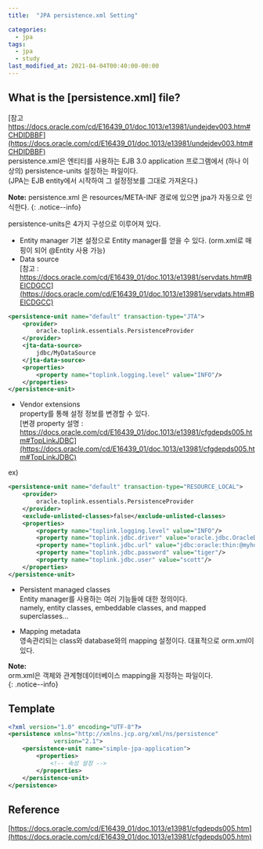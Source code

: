 ```yaml
---
title:  "JPA persistence.xml Setting"

categories: 
  - jpa
tags:
  - jpa
  - study
last_modified_at: 2021-04-04T00:40:00-00:00
---
```


## What is the [persistence.xml] file?
[참고 https://docs.oracle.com/cd/E16439_01/doc.1013/e13981/undejdev003.htm#CHDIDBBF](https://docs.oracle.com/cd/E16439_01/doc.1013/e13981/undejdev003.htm#CHDIDBBF)   
persistence.xml은 엔티티를 사용하는 EJB 3.0 application 프로그램에서 (하나 이상의) persistence-units 설정하는 파일이다.    
(JPA는 EJB entity에서 시작하여 그 설정정보를 그대로 가져온다.)    

**Note:** 
persistence.xml 은 resources/META-INF 경로에 있으면 jpa가 자동으로 인식한다.
{: .notice--info}   

persistence-units은 4가지 구성으로 이루어져 있다.

* Entity manager
기본 설정으로 Entity manager를 얻을 수 있다. (orm.xml로 매핑이 되어 @Entity 사용 가능)
* Data source   
[참고 : https://docs.oracle.com/cd/E16439_01/doc.1013/e13981/servdats.htm#BEICDGCC](https://docs.oracle.com/cd/E16439_01/doc.1013/e13981/servdats.htm#BEICDGCC)   
```xml
<persistence-unit name="default" transaction-type="JTA">
    <provider>
        oracle.toplink.essentials.PersistenceProvider
    </provider>
    <jta-data-source>
        jdbc/MyDataSource
    </jta-data-source>
    <properties>
        <property name="toplink.logging.level" value="INFO"/>
    </properties>
</persistence-unit>
```
* Vendor extensions   
property를 통해 설정 정보를 변경할 수 있다.   
[변경 property 설명 : https://docs.oracle.com/cd/E16439_01/doc.1013/e13981/cfgdepds005.htm#TopLinkJDBC](https://docs.oracle.com/cd/E16439_01/doc.1013/e13981/cfgdepds005.htm#TopLinkJDBC)   
  
ex)  
``` xml
<persistence-unit name="default" transaction-type="RESOURCE_LOCAL">
    <provider>
        oracle.toplink.essentials.PersistenceProvider
    </provider>
    <exclude-unlisted-classes>false</exclude-unlisted-classes>
    <properties>
        <property name="toplink.logging.level" value="INFO"/>
        <property name="toplink.jdbc.driver" value="oracle.jdbc.OracleDriver"/>
        <property name="toplink.jdbc.url" value="jdbc:oracle:thin:@myhost:l521:MYSID"/>
        <property name="toplink.jdbc.password" value="tiger"/>
        <property name="toplink.jdbc.user" value="scott"/>
    </properties>
</persistence-unit>
```
* Persistent managed classes   
Entity manager를 사용하는 여러 기능들에 대한 정의이다.   
namely, entity classes, embeddable classes, and mapped superclasses...     

* Mapping metadata   
영속관리되는 class와 database와의 mapping 설정이다. 대표적으로 orm.xml이 있다.   

**Note:**   
orm.xml은 객체와 관계형데이터베이스 mapping을 지정하는 파일이다.   
{: .notice--info}

## Template
```xml
<?xml version="1.0" encoding="UTF-8"?>
<persistence xmlns="http://xmlns.jcp.org/xml/ns/persistence"
             version="2.1">
    <persistence-unit name="simple-jpa-application">
        <properties>
            <!-- 속성 설정 -->
        </properties>
    </persistence-unit>
</persistence>
```
    


## Reference

[https://docs.oracle.com/cd/E16439_01/doc.1013/e13981/cfgdepds005.htm](https://docs.oracle.com/cd/E16439_01/doc.1013/e13981/cfgdepds005.htm)     


